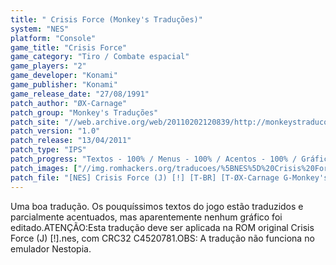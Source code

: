 ```yaml
---
title: " Crisis Force (Monkey's Traduções)"
system: "NES"
platform: "Console"
game_title: "Crisis Force"
game_category: "Tiro / Combate espacial"
game_players: "2"
game_developer: "Konami"
game_publisher: "Konami"
game_release_date: "27/08/1991"
patch_author: "ØX-Carnage"
patch_group: "Monkey's Traduções"
patch_site: "//web.archive.org/web/20110202120839/http://monkeystraducoes.com/"
patch_version: "1.0"
patch_release: "13/04/2011"
patch_type: "IPS"
patch_progress: "Textos - 100% / Menus - 100% / Acentos - 100% / Gráficos - 0%"
patch_images: ["//img.romhackers.org/traducoes/%5BNES%5D%20Crisis%20Force%20-%20Monkey's%20Tradu%C3%A7%C3%B5es%20-%201.png","//img.romhackers.org/traducoes/%5BNES%5D%20Crisis%20Force%20-%20Monkey's%20Tradu%C3%A7%C3%B5es%20-%202.png","//img.romhackers.org/traducoes/%5BNES%5D%20Crisis%20Force%20-%20Monkey's%20Tradu%C3%A7%C3%B5es%20-%203.png"]
patch_file: "[NES] Crisis Force (J) [!] [T-BR] [T-ØX-Carnage G-Monkey's Traduções] [V-1.0 A-2011].zip"
---
```

Uma boa tradução. Os pouquíssimos textos do jogo estão traduzidos e parcialmente acentuados, mas aparentemente nenhum gráfico foi editado.ATENÇÃO:Esta tradução deve ser aplicada na ROM original Crisis Force (J) [!].nes, com CRC32 C4520781.OBS: A tradução não funciona no emulador Nestopia.